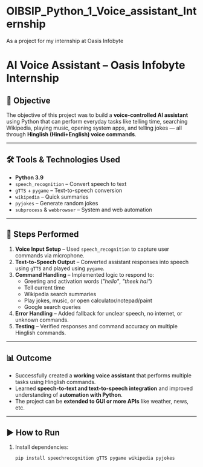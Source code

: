 # OIBSIP_Python_1_Voice_assistant_Internship
As a project for my internship at Oasis Infobyte

# AI Voice Assistant – Oasis Infobyte Internship

## 🎯 Objective
The objective of this project was to build a **voice-controlled AI assistant** using Python that can perform everyday tasks like telling time, searching Wikipedia, playing music, opening system apps, and telling jokes — all through **Hinglish (Hindi+English) voice commands**.

---

## 🛠 Tools & Technologies Used
- **Python 3.9**
- `speech_recognition` – Convert speech to text
- `gTTS` + `pygame` – Text-to-speech conversion
- `wikipedia` – Quick summaries
- `pyjokes` – Generate random jokes
- `subprocess` & `webbrowser` – System and web automation

---

## 📝 Steps Performed
1. **Voice Input Setup** – Used `speech_recognition` to capture user commands via microphone.  
2. **Text-to-Speech Output** – Converted assistant responses into speech using `gTTS` and played using `pygame`.  
3. **Command Handling** – Implemented logic to respond to:
   - Greeting and activation words (*"hello"*, *"theek hai"*)
   - Tell current time
   - Wikipedia search summaries
   - Play jokes, music, or open calculator/notepad/paint
   - Google search queries
4. **Error Handling** – Added fallback for unclear speech, no internet, or unknown commands.  
5. **Testing** – Verified responses and command accuracy on multiple Hinglish commands.

---

## 📊 Outcome
- Successfully created a **working voice assistant** that performs multiple tasks using Hinglish commands.  
- Learned **speech-to-text and text-to-speech integration** and improved understanding of **automation with Python**.  
- The project can be **extended to GUI or more APIs** like weather, news, etc.

---

## ▶️ How to Run
1. Install dependencies:
   ```bash
   pip install speechrecognition gTTS pygame wikipedia pyjokes
